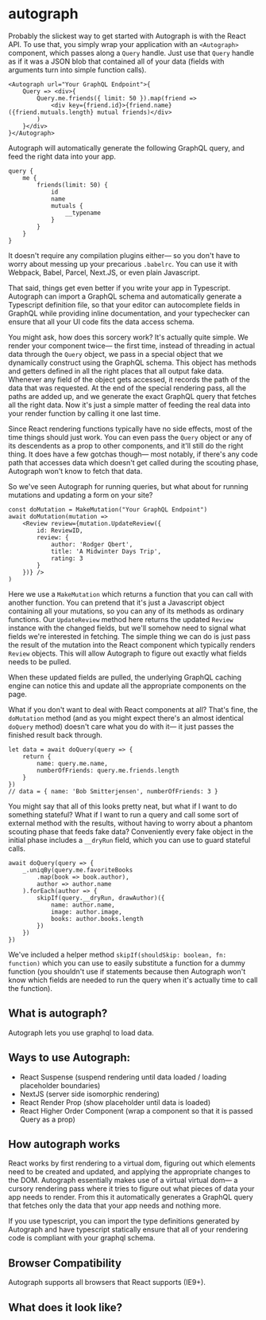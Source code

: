 # autograph


Probably the slickest way to get started with Autograph is with the React API. To use that, you simply wrap your application with an `<Autograph>` component, which passes along a `Query` handle. Just use that `Query` handle as if it was a JSON blob that contained all of your data (fields with arguments turn into simple function calls).

    <Autograph url="Your GraphQL Endpoint">{
        Query => <div>{
            Query.me.friends({ limit: 50 }).map(friend => 
                <div key={friend.id}>{friend.name} ({friend.mutuals.length} mutual friends)</div>
            )
        }</div>
    }</Autograph>

Autograph will automatically generate the following GraphQL query, and feed the right data into your app.

    query {
        me {
            friends(limit: 50) {
                id
                name
                mutuals {
                    __typename
                }
            }
        }
    }

It doesn't require any compilation plugins either— so you don't have to worry about messing up your precarious `.babelrc`. You can use it with Webpack, Babel, Parcel, Next.JS, or even plain Javascript. 

That said, things get even better if you write your app in Typescript. Autograph can import a GraphQL schema and automatically generate a Typescript definition file, so that your editor can autocomplete fields in GraphQL while providing inline documentation, and your typechecker can ensure that all your UI code fits the data access schema. 

You might ask, how does this sorcery work? It's actually quite simple. We render your component twice— the first time, instead of threading in actual data through the `Query` object, we pass in a special object that we dynamically construct using the GraphQL schema. This object has methods and getters defined in all the right places that all output fake data. Whenever any field of the object gets accessed, it records the path of the data that was requested. At the end of the special rendering pass, all the paths are added up, and we generate the exact GraphQL query that fetches all the right data. Now it's just a simple matter of feeding the real data into your render function by calling it one last time.

Since React rendering functions typically have no side effects, most of the time things should just work. You can even pass the `Query` object or any of its descendents as a prop to other components, and it'll still do the right thing. It does have a few gotchas though— most notably, if there's any code path that accesses data which doesn't get called during the scouting phase, Autograph won't know to fetch that data. 

So we've seen Autograph for running queries, but what about for running mutations and updating a form on your site? 

    const doMutation = MakeMutation("Your GraphQL Endpoint")
    await doMutation(mutation => 
        <Review review={mutation.UpdateReview({ 
            id: ReviewID, 
            review: {
                author: 'Rodger Qbert',
                title: 'A Midwinter Days Trip',
                rating: 3
            }
        })} />
    )

Here we use a `MakeMutation` which returns a function that you can call with another function. You can pretend that it's just a Javascript object containing all your mutations, so you can any of its methods as ordinary functions. Our `UpdateReview` method here returns the updated `Review` instance with the changed fields, but we'll somehow need to signal what fields we're interested in fetching. The simple thing we can do is just pass the result of the mutation into the React component which typically renders `Review` objects. This will allow Autograph to figure out exactly what fields needs to be pulled. 

When these updated fields are pulled, the underlying GraphQL caching engine can notice this and update all the appropriate components on the page. 

What if you don't want to deal with React components at all? That's fine, the `doMutation` method (and as you might expect there's an almost identical `doQuery` method) doesn't care what you do with it— it just passes the finished result back through. 

    let data = await doQuery(query => {
        return {
            name: query.me.name,
            numberOfFriends: query.me.friends.length
        }
    })
    // data = { name: 'Bob Smitterjensen', numberOfFriends: 3 }

You might say that all of this looks pretty neat, but what if I want to do something stateful? What if I want to run a query and call some sort of external method with the results, without having to worry about a phantom scouting phase that feeds fake data? Conveniently every fake object in the initial phase includes a `__dryRun` field, which you can use to guard stateful calls. 

    await doQuery(query => {
        _.uniqBy(query.me.favoriteBooks
            .map(book => book.author),
            author => author.name
        ).forEach(author => {
            skipIf(query.__dryRun, drawAuthor)({
                name: author.name,
                image: author.image,
                books: author.books.length
            })
        })
    })

We've included a helper method `skipIf(shouldSkip: boolean, fn: function)` which you can use to easily substitute a function for a dummy function (you shouldn't use if statements because then Autograph won't know which fields are needed to run the query when it's actually time to call the function). 





## What is autograph?

Autograph lets you use graphql to load data. 

## Ways to use Autograph:

- React Suspense (suspend rendering until data loaded / loading placeholder boundaries)
- NextJS (server side isomorphic rendering)
- React Render Prop (show placeholder until data is loaded)
- React Higher Order Component (wrap a component so that it is passed Query as a prop)


## How autograph works

React works by first rendering to a virtual dom, figuring out which elements need to be created and updated, and applying the appropriate changes to the DOM. Autograph essentially makes use of a virtual virtual dom— a cursory rendering pass where it tries to figure out what pieces of data your app needs to render. From this it automatically generates a GraphQL query that fetches only the data that your app needs and nothing more. 

If you use typescript, you can import the type definitions generated by Autograph and have typescript statically ensure that all of your rendering code is compliant with your graphql schema. 

## Browser Compatibility

Autograph supports all browsers that React supports (IE9+). 


## What does it look like?
